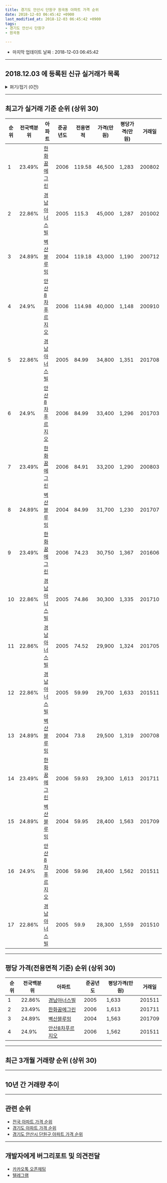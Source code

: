 ```yaml
---
title: 경기도 안산시 단원구 원곡동 아파트 가격 순위
date: 2018-12-03 06:45:42 +0900
last_modified_at: 2018-12-03 06:45:42 +0900
tags:
- 경기도 안산시 단원구
- 원곡동

---
```


* 마지막 업데이트 날짜 : 2018-12-03 06:45:42

---

## 2018.12.03 에 등록된 신규 실거래가 목록

<details>
<summary>펴기/접기 (0건)</summary>
<div markdown="1">

|아파트|전국백분위|준공년도|전용면적|가격(만원)|평당가격(만원)|거래일|
|---|---|---|---|---|---|---|
|없음|||||||


</div>
</details>

---

## 최고가 실거래 기준 순위 (상위 30)


|순위|전국백분위|아파트|준공년도|전용면적|가격(만원)|평당가격(만원)|거래일|
|---|---|---|---|---|---|---|---|
|1|23.49%|[한화꿈에그린](https://search.naver.com/search.naver?query=%EA%B2%BD%EA%B8%B0%EB%8F%84+%EC%95%88%EC%82%B0%EC%8B%9C+%EB%8B%A8%EC%9B%90%EA%B5%AC+%EC%9B%90%EA%B3%A1%EB%8F%99+%ED%95%9C%ED%99%94%EA%BF%88%EC%97%90%EA%B7%B8%EB%A6%B0)|2006|119.58|46,500|1,283|200802|
|2|22.86%|[경남아너스빌](https://search.naver.com/search.naver?query=%EA%B2%BD%EA%B8%B0%EB%8F%84+%EC%95%88%EC%82%B0%EC%8B%9C+%EB%8B%A8%EC%9B%90%EA%B5%AC+%EC%9B%90%EA%B3%A1%EB%8F%99+%EA%B2%BD%EB%82%A8%EC%95%84%EB%84%88%EC%8A%A4%EB%B9%8C)|2005|115.3|45,000|1,287|201002|
|3|24.89%|[벽산블루밍](https://search.naver.com/search.naver?query=%EA%B2%BD%EA%B8%B0%EB%8F%84+%EC%95%88%EC%82%B0%EC%8B%9C+%EB%8B%A8%EC%9B%90%EA%B5%AC+%EC%9B%90%EA%B3%A1%EB%8F%99+%EB%B2%BD%EC%82%B0%EB%B8%94%EB%A3%A8%EB%B0%8D)|2004|119.18|43,000|1,190|200712|
|4|24.9%|[안산8차푸르지오](https://search.naver.com/search.naver?query=%EA%B2%BD%EA%B8%B0%EB%8F%84+%EC%95%88%EC%82%B0%EC%8B%9C+%EB%8B%A8%EC%9B%90%EA%B5%AC+%EC%9B%90%EA%B3%A1%EB%8F%99+%EC%95%88%EC%82%B08%EC%B0%A8%ED%91%B8%EB%A5%B4%EC%A7%80%EC%98%A4)|2006|114.98|40,000|1,148|200910|
|5|22.86%|[경남아너스빌](https://search.naver.com/search.naver?query=%EA%B2%BD%EA%B8%B0%EB%8F%84+%EC%95%88%EC%82%B0%EC%8B%9C+%EB%8B%A8%EC%9B%90%EA%B5%AC+%EC%9B%90%EA%B3%A1%EB%8F%99+%EA%B2%BD%EB%82%A8%EC%95%84%EB%84%88%EC%8A%A4%EB%B9%8C)|2005|84.99|34,800|1,351|201708|
|6|24.9%|[안산8차푸르지오](https://search.naver.com/search.naver?query=%EA%B2%BD%EA%B8%B0%EB%8F%84+%EC%95%88%EC%82%B0%EC%8B%9C+%EB%8B%A8%EC%9B%90%EA%B5%AC+%EC%9B%90%EA%B3%A1%EB%8F%99+%EC%95%88%EC%82%B08%EC%B0%A8%ED%91%B8%EB%A5%B4%EC%A7%80%EC%98%A4)|2006|84.99|33,400|1,296|201703|
|7|23.49%|[한화꿈에그린](https://search.naver.com/search.naver?query=%EA%B2%BD%EA%B8%B0%EB%8F%84+%EC%95%88%EC%82%B0%EC%8B%9C+%EB%8B%A8%EC%9B%90%EA%B5%AC+%EC%9B%90%EA%B3%A1%EB%8F%99+%ED%95%9C%ED%99%94%EA%BF%88%EC%97%90%EA%B7%B8%EB%A6%B0)|2006|84.91|33,200|1,290|200803|
|8|24.89%|[벽산블루밍](https://search.naver.com/search.naver?query=%EA%B2%BD%EA%B8%B0%EB%8F%84+%EC%95%88%EC%82%B0%EC%8B%9C+%EB%8B%A8%EC%9B%90%EA%B5%AC+%EC%9B%90%EA%B3%A1%EB%8F%99+%EB%B2%BD%EC%82%B0%EB%B8%94%EB%A3%A8%EB%B0%8D)|2004|84.99|31,700|1,230|201707|
|9|23.49%|[한화꿈에그린](https://search.naver.com/search.naver?query=%EA%B2%BD%EA%B8%B0%EB%8F%84+%EC%95%88%EC%82%B0%EC%8B%9C+%EB%8B%A8%EC%9B%90%EA%B5%AC+%EC%9B%90%EA%B3%A1%EB%8F%99+%ED%95%9C%ED%99%94%EA%BF%88%EC%97%90%EA%B7%B8%EB%A6%B0)|2006|74.23|30,750|1,367|201606|
|10|22.86%|[경남아너스빌](https://search.naver.com/search.naver?query=%EA%B2%BD%EA%B8%B0%EB%8F%84+%EC%95%88%EC%82%B0%EC%8B%9C+%EB%8B%A8%EC%9B%90%EA%B5%AC+%EC%9B%90%EA%B3%A1%EB%8F%99+%EA%B2%BD%EB%82%A8%EC%95%84%EB%84%88%EC%8A%A4%EB%B9%8C)|2005|74.86|30,300|1,335|201710|
|11|22.86%|[경남아너스빌](https://search.naver.com/search.naver?query=%EA%B2%BD%EA%B8%B0%EB%8F%84+%EC%95%88%EC%82%B0%EC%8B%9C+%EB%8B%A8%EC%9B%90%EA%B5%AC+%EC%9B%90%EA%B3%A1%EB%8F%99+%EA%B2%BD%EB%82%A8%EC%95%84%EB%84%88%EC%8A%A4%EB%B9%8C)|2005|74.52|29,900|1,324|201705|
|12|22.86%|[경남아너스빌](https://search.naver.com/search.naver?query=%EA%B2%BD%EA%B8%B0%EB%8F%84+%EC%95%88%EC%82%B0%EC%8B%9C+%EB%8B%A8%EC%9B%90%EA%B5%AC+%EC%9B%90%EA%B3%A1%EB%8F%99+%EA%B2%BD%EB%82%A8%EC%95%84%EB%84%88%EC%8A%A4%EB%B9%8C)|2005|59.99|29,700|1,633|201511|
|13|24.89%|[벽산블루밍](https://search.naver.com/search.naver?query=%EA%B2%BD%EA%B8%B0%EB%8F%84+%EC%95%88%EC%82%B0%EC%8B%9C+%EB%8B%A8%EC%9B%90%EA%B5%AC+%EC%9B%90%EA%B3%A1%EB%8F%99+%EB%B2%BD%EC%82%B0%EB%B8%94%EB%A3%A8%EB%B0%8D)|2004|73.8|29,500|1,319|200708|
|14|23.49%|[한화꿈에그린](https://search.naver.com/search.naver?query=%EA%B2%BD%EA%B8%B0%EB%8F%84+%EC%95%88%EC%82%B0%EC%8B%9C+%EB%8B%A8%EC%9B%90%EA%B5%AC+%EC%9B%90%EA%B3%A1%EB%8F%99+%ED%95%9C%ED%99%94%EA%BF%88%EC%97%90%EA%B7%B8%EB%A6%B0)|2006|59.93|29,300|1,613|201711|
|15|24.89%|[벽산블루밍](https://search.naver.com/search.naver?query=%EA%B2%BD%EA%B8%B0%EB%8F%84+%EC%95%88%EC%82%B0%EC%8B%9C+%EB%8B%A8%EC%9B%90%EA%B5%AC+%EC%9B%90%EA%B3%A1%EB%8F%99+%EB%B2%BD%EC%82%B0%EB%B8%94%EB%A3%A8%EB%B0%8D)|2004|59.95|28,400|1,563|201709|
|16|24.9%|[안산8차푸르지오](https://search.naver.com/search.naver?query=%EA%B2%BD%EA%B8%B0%EB%8F%84+%EC%95%88%EC%82%B0%EC%8B%9C+%EB%8B%A8%EC%9B%90%EA%B5%AC+%EC%9B%90%EA%B3%A1%EB%8F%99+%EC%95%88%EC%82%B08%EC%B0%A8%ED%91%B8%EB%A5%B4%EC%A7%80%EC%98%A4)|2006|59.96|28,400|1,562|201511|
|17|22.86%|[경남아너스빌](https://search.naver.com/search.naver?query=%EA%B2%BD%EA%B8%B0%EB%8F%84+%EC%95%88%EC%82%B0%EC%8B%9C+%EB%8B%A8%EC%9B%90%EA%B5%AC+%EC%9B%90%EA%B3%A1%EB%8F%99+%EA%B2%BD%EB%82%A8%EC%95%84%EB%84%88%EC%8A%A4%EB%B9%8C)|2005|59.9|28,300|1,559|201510|


---

## 평당 가격(전용면적 기준) 순위 (상위 30)


|순위|전국백분위|아파트|준공년도|평당가격(만원)|거래일|
|---|---|---|---|---|---|
|1|22.86%|[경남아너스빌](https://search.naver.com/search.naver?query=%EA%B2%BD%EA%B8%B0%EB%8F%84+%EC%95%88%EC%82%B0%EC%8B%9C+%EB%8B%A8%EC%9B%90%EA%B5%AC+%EC%9B%90%EA%B3%A1%EB%8F%99+%EA%B2%BD%EB%82%A8%EC%95%84%EB%84%88%EC%8A%A4%EB%B9%8C)|2005|1,633|201511|
|2|23.49%|[한화꿈에그린](https://search.naver.com/search.naver?query=%EA%B2%BD%EA%B8%B0%EB%8F%84+%EC%95%88%EC%82%B0%EC%8B%9C+%EB%8B%A8%EC%9B%90%EA%B5%AC+%EC%9B%90%EA%B3%A1%EB%8F%99+%ED%95%9C%ED%99%94%EA%BF%88%EC%97%90%EA%B7%B8%EB%A6%B0)|2006|1,613|201711|
|3|24.89%|[벽산블루밍](https://search.naver.com/search.naver?query=%EA%B2%BD%EA%B8%B0%EB%8F%84+%EC%95%88%EC%82%B0%EC%8B%9C+%EB%8B%A8%EC%9B%90%EA%B5%AC+%EC%9B%90%EA%B3%A1%EB%8F%99+%EB%B2%BD%EC%82%B0%EB%B8%94%EB%A3%A8%EB%B0%8D)|2004|1,563|201709|
|4|24.9%|[안산8차푸르지오](https://search.naver.com/search.naver?query=%EA%B2%BD%EA%B8%B0%EB%8F%84+%EC%95%88%EC%82%B0%EC%8B%9C+%EB%8B%A8%EC%9B%90%EA%B5%AC+%EC%9B%90%EA%B3%A1%EB%8F%99+%EC%95%88%EC%82%B08%EC%B0%A8%ED%91%B8%EB%A5%B4%EC%A7%80%EC%98%A4)|2006|1,562|201511|


---

## 최근 3개월 거래량 순위 (상위 30)


<div style="width:100%;">
    <canvas id="deal_count_ranking" height="250"></canvas>
</div>


<script>
new Chart(document.getElementById("deal_count_ranking"), {
    type: 'horizontalBar',
    data: {
        labels: ['안산8차푸르지오', '벽산블루밍', '경남아너스빌', '한화꿈에그린'],
        datasets: [{
            label: '실거래 수',
            data: [14, 9, 6, 1],
            borderColor: "rgba(255, 0, 128, 1)",
            backgroundColor: "rgba(255, 0, 128, 0.5)",
            fill: false,
        }]
    },
    options: {
        responsive: true,
        title: {
            display: true,
            text: '최근 3개월 거래량 순위'
        },
        tooltips: {
            mode: 'index',
            intersect: false,
            callbacks: {
                title: function(tooltipItems, data) {
                    return "실거래 수:";
                },
                label: function(tooltipItem, data) {
                    return data.labels[tooltipItem.index] + ": " + tooltipItem.xLabel;
                }
            }
        },
        hover: {
            mode: 'nearest',
            intersect: true
        },
        scales: {
            xAxes: [{
                display: true,
                scaleLabel: {
                    display: true,
                    labelString: '실거래 수'
                },
                ticks: {
                    suggestedMin: 0,
                }
            }],
            yAxes: [{
                display: true,
                ticks: {
                    autoSkip: false,
                    callback: function(value, index, values) {
                        if (value.length > 15)
                            return value.substr(0, 13) + "...";
                        else
                            return value;
                    }
                },
                scaleLabel: {
                    display: false,
                }
            }]
        }
    }
});

</script>


---

## 10년 간 거래량 추이


<div style="width:100%;">
    <canvas id="deal_progress" height="250"></canvas>
</div>

<script>
new Chart(document.getElementById("deal_progress"), {
    type: 'line',
    data: {
        labels: ['200812','200901','200902','200903','200904','200905','200906','200907','200908','200909','200910','200911','200912','201001','201002','201003','201004','201005','201006','201007','201008','201009','201010','201011','201012','201101','201102','201103','201104','201105','201106','201107','201108','201109','201110','201111','201112','201201','201202','201203','201204','201205','201206','201207','201208','201209','201210','201211','201212','201301','201302','201303','201304','201305','201306','201307','201308','201309','201310','201311','201312','201401','201402','201403','201404','201405','201406','201407','201408','201409','201410','201411','201412','201501','201502','201503','201504','201505','201506','201507','201508','201509','201510','201511','201512','201601','201602','201603','201604','201605','201606','201607','201608','201609','201610','201611','201612','201701','201702','201703','201704','201705','201706','201707','201708','201709','201710','201711','201712','201801','201802','201803','201804','201805','201806','201807','201808','201809','201810','201811','201812'],
        datasets: [{
            label: '실거래 수',
            pointRadius: 1,
            data: [2, 11, 29, 25, 60, 38, 38, 30, 39, 49, 20, 16, 13, 23, 15, 23, 9, 21, 17, 10, 18, 25, 21, 17, 25, 27, 44, 29, 22, 25, 21, 15, 21, 33, 18, 16, 12, 13, 23, 25, 12, 21, 20, 14, 15, 13, 24, 18, 14, 16, 16, 20, 36, 47, 35, 11, 19, 31, 49, 20, 26, 28, 28, 34, 22, 20, 31, 29, 42, 39, 39, 18, 23, 31, 26, 36, 26, 38, 30, 27, 29, 24, 41, 46, 24, 12, 9, 18, 14, 20, 27, 25, 26, 26, 31, 34, 21, 14, 20, 30, 23, 29, 40, 40, 16, 22, 13, 13, 12, 13, 10, 14, 12, 13, 20, 19, 16, 14, 23, 7, 0],
            borderColor: "rgba(255, 201, 14, 1)",
            backgroundColor: "rgba(255, 201, 14, 0.5)",
            fill: true,
        }]
    },
    options: {
        responsive: true,
        title: {
            display: true,
            text: '10년간 거래량 추이'
        },
        tooltips: {
            mode: 'index',
            intersect: false,
        },
        hover: {
            mode: 'nearest',
            intersect: true
        },
        scales: {
            xAxes: [{
                display: true,
                scaleLabel: {
                    display: true,
                    labelString: '년/월'
                }
            }],
            yAxes: [{
                display: true,
                ticks: {
                    suggestedMin: 0,
                },
                scaleLabel: {
                    display: true,
                    labelString: '실거래 수'
                }
            }]
        }
    }
});

</script>


---

## 관련 순위

- [전국 아파트 가격 순위](https://inasie.github.io/apt-ranking/전국)
- [경기도 아파트 가격 순위](https://inasie.github.io/apt-ranking/경기도)
- [경기도 안산시 단원구 아파트 가격 순위](https://inasie.github.io/apt-ranking/경기도-안산시-단원구)


---

## 개발자에게 버그리포트 및 의견전달

- [카카오톡 오픈채팅](https://open.kakao.com/o/gLJUAP4)
- [텔레그램](https://t.me/inasie)


